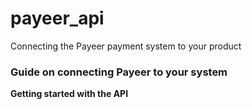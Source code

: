 # payeer_api
Connecting the Payeer payment system to your product

<h3>Guide on connecting Payeer to your system</h3>

__Getting started with the API__
